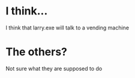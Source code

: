 # I think...
I think that larry.exe will talk to a vending machine 

# The others?
Not sure what they are supposed to do 




